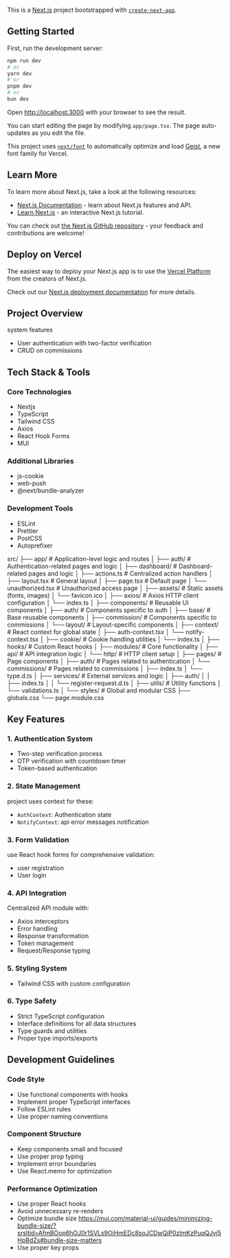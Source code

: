 This is a [Next.js](https://nextjs.org) project bootstrapped with [`create-next-app`](https://nextjs.org/docs/app/api-reference/cli/create-next-app).

## Getting Started

First, run the development server:

```bash
npm run dev
# or
yarn dev
# or
pnpm dev
# or
bun dev
```

Open [http://localhost:3000](http://localhost:3000) with your browser to see the result.

You can start editing the page by modifying `app/page.tsx`. The page auto-updates as you edit the file.

This project uses [`next/font`](https://nextjs.org/docs/app/building-your-application/optimizing/fonts) to automatically optimize and load [Geist](https://vercel.com/font), a new font family for Vercel.

## Learn More

To learn more about Next.js, take a look at the following resources:

- [Next.js Documentation](https://nextjs.org/docs) - learn about Next.js features and API.
- [Learn Next.js](https://nextjs.org/learn) - an interactive Next.js tutorial.

You can check out [the Next.js GitHub repository](https://github.com/vercel/next.js) - your feedback and contributions are welcome!

## Deploy on Vercel

The easiest way to deploy your Next.js app is to use the [Vercel Platform](https://vercel.com/new?utm_medium=default-template&filter=next.js&utm_source=create-next-app&utm_campaign=create-next-app-readme) from the creators of Next.js.

Check out our [Next.js deployment documentation](https://nextjs.org/docs/app/building-your-application/deploying) for more details.


## Project Overview

system features
- User authentication with two-factor verification
- CRUD on commissions

## Tech Stack & Tools

### Core Technologies
- Nextjs
- TypeScript
- Tailwind CSS
- Axios
- React Hook Forms
- MUI

### Additional Libraries
- js-cookie
- web-push
- @next/bundle-analyzer

### Development Tools
- ESLint
- Prettier
- PostCSS
- Autoprefixer

src/
   ├── app/             # Application-level logic and routes
   │   ├── auth/        # Authentication-related pages and logic
   │   ├── dashboard/   # Dashboard-related pages and logic
   │   ├── actions.ts   # Centralized action handlers
   │   ├── layout.tsx   # General layout
   │   ├── page.tsx     # Default page
   │   └── unauthorized.tsx # Unauthorized access page
   │
   ├── assets/          # Static assets (fonts, images)
   │   └── favicon.ico
   │
   ├── axios/           # Axios HTTP client configuration
   │   └── index.ts
   │
   ├── components/      # Reusable UI components
   │   ├── auth/        # Components specific to auth
   │   ├── base/        # Base reusable components
   │   ├── commission/  # Components specific to commissions
   │   └── layout/      # Layout-specific components
   │
   ├── context/         # React context for global state
   │   ├── auth-context.tsx
   │   └── notify-context.tsx
   │
   ├── cookie/          # Cookie handling utilities
   │   └── index.ts
   │
   ├── hooks/           # Custom React hooks
   │
   ├── modules/         # Core functionality
   │   ├── api/         # API integration logic
   │   └── http/        # HTTP client setup
   │
   ├── pages/           # Page components
   │   ├── auth/        # Pages related to authentication
   │   └── commissions/ # Pages related to commissions
   │       ├── index.ts
   │       └── type.d.ts
   │
   ├── services/        # External services and logic
   │   ├── auth/
   │   │   ├── index.ts
   │   │   └── register-request.d.ts
   │
   ├── utils/           # Utility functions
   │   └── validations.ts
   │
   └── styles/          # Global and modular CSS
       ├── globals.css
       └── page.module.css


## Key Features

### 1. Authentication System
- Two-step verification process
- OTP verification with countdown timer
- Token-based authentication

### 2. State Management
project uses context for these:
- `AuthContext`: Authentication state
- `NotifyContext`: api error messages notification

### 3. Form Validation
use React hook forms for comprehensive validation:
- user registration
- User login

### 4. API Integration
Centralized API module with:
- Axios interceptors
- Error handling
- Response transformation
- Token management
- Request/Response typing

### 5. Styling System
- Tailwind CSS with custom configuration

### 6. Type Safety
- Strict TypeScript configuration
- Interface definitions for all data structures
- Type guards and utilities
- Proper type imports/exports

## Development Guidelines

### Code Style
- Use functional components with hooks
- Implement proper TypeScript interfaces
- Follow ESLint rules
- Use proper naming conventions
<!-- - Document complex functions -->

### Component Structure
- Keep components small and focused
- Use proper prop typing
- Implement error boundaries
- Use React.memo for optimization

### Performance Optimization
- Use proper React hooks
- Avoid unnecessary re-renders
- Optimize bundle size https://mui.com/material-ui/guides/minimizing-bundle-size/?srsltid=AfmBOop6hOJ0r1SVLs9OiHmEDc8soJCDwQiP0zlmKzPuqQJvj5HpBdZs#bundle-size-matters
- Use proper key props
